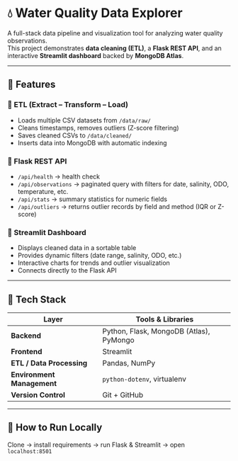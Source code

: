 # 💧 Water Quality Data Explorer

A full-stack data pipeline and visualization tool for analyzing water quality observations.  
This project demonstrates **data cleaning (ETL)**, a **Flask REST API**, and an interactive **Streamlit dashboard** backed by **MongoDB Atlas**.

---

## 🚀 Features

### 🔹 ETL (Extract – Transform – Load)
- Loads multiple CSV datasets from `/data/raw/`
- Cleans timestamps, removes outliers (Z-score filtering)
- Saves cleaned CSVs to `/data/cleaned/`
- Inserts data into MongoDB with automatic indexing

### 🔹 Flask REST API
- `/api/health` → health check  
- `/api/observations` → paginated query with filters for date, salinity, ODO, temperature, etc.  
- `/api/stats` → summary statistics for numeric fields  
- `/api/outliers` → returns outlier records by field and method (IQR or Z-score)

### 🔹 Streamlit Dashboard
- Displays cleaned data in a sortable table  
- Provides dynamic filters (date range, salinity, ODO, etc.)  
- Interactive charts for trends and outlier visualization  
- Connects directly to the Flask API

---

## 🧠 Tech Stack

| Layer | Tools & Libraries |
|-------|-------------------|
| **Backend** | Python, Flask, MongoDB (Atlas), PyMongo |
| **Frontend** | Streamlit |
| **ETL / Data Processing** | Pandas, NumPy |
| **Environment Management** | `python-dotenv`, virtualenv |
| **Version Control** | Git + GitHub |

---

## 🧩 How to Run Locally
Clone → install requirements → run Flask & Streamlit → open `localhost:8501`

